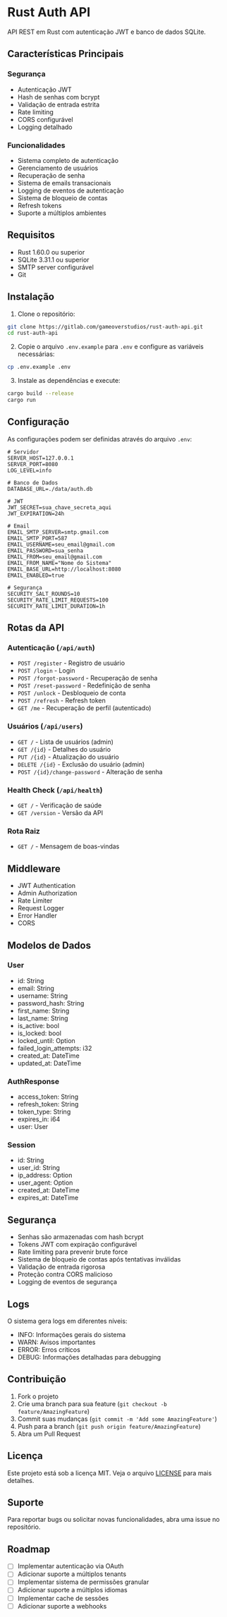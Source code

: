 # Rust Auth API

API REST em Rust com autenticação JWT e banco de dados SQLite.

## Características Principais

### Segurança
- Autenticação JWT
- Hash de senhas com bcrypt
- Validação de entrada estrita
- Rate limiting
- CORS configurável
- Logging detalhado

### Funcionalidades
- Sistema completo de autenticação
- Gerenciamento de usuários
- Recuperação de senha
- Sistema de emails transacionais
- Logging de eventos de autenticação
- Sistema de bloqueio de contas
- Refresh tokens
- Suporte a múltiplos ambientes

## Requisitos

- Rust 1.60.0 ou superior
- SQLite 3.31.1 ou superior
- SMTP server configurável
- Git

## Instalação

1. Clone o repositório:
```bash
git clone https://gitlab.com/gameoverstudios/rust-auth-api.git
cd rust-auth-api
```

2. Copie o arquivo `.env.example` para `.env` e configure as variáveis necessárias:
```bash
cp .env.example .env
```

3. Instale as dependências e execute:
```bash
cargo build --release
cargo run
```

## Configuração

As configurações podem ser definidas através do arquivo `.env`:

```env
# Servidor
SERVER_HOST=127.0.0.1
SERVER_PORT=8080
LOG_LEVEL=info

# Banco de Dados
DATABASE_URL=./data/auth.db

# JWT
JWT_SECRET=sua_chave_secreta_aqui
JWT_EXPIRATION=24h

# Email
EMAIL_SMTP_SERVER=smtp.gmail.com
EMAIL_SMTP_PORT=587
EMAIL_USERNAME=seu_email@gmail.com
EMAIL_PASSWORD=sua_senha
EMAIL_FROM=seu_email@gmail.com
EMAIL_FROM_NAME="Nome do Sistema"
EMAIL_BASE_URL=http://localhost:8080
EMAIL_ENABLED=true

# Segurança
SECURITY_SALT_ROUNDS=10
SECURITY_RATE_LIMIT_REQUESTS=100
SECURITY_RATE_LIMIT_DURATION=1h
```

## Rotas da API

### Autenticação (`/api/auth`)

- `POST /register` - Registro de usuário
- `POST /login` - Login
- `POST /forgot-password` - Recuperação de senha
- `POST /reset-password` - Redefinição de senha
- `POST /unlock` - Desbloqueio de conta
- `POST /refresh` - Refresh token
- `GET /me` - Recuperação de perfil (autenticado)

### Usuários (`/api/users`)

- `GET /` - Lista de usuários (admin)
- `GET /{id}` - Detalhes do usuário
- `PUT /{id}` - Atualização do usuário
- `DELETE /{id}` - Exclusão do usuário (admin)
- `POST /{id}/change-password` - Alteração de senha

### Health Check (`/api/health`)

- `GET /` - Verificação de saúde
- `GET /version` - Versão da API

### Rota Raiz

- `GET /` - Mensagem de boas-vindas

## Middleware

- JWT Authentication
- Admin Authorization
- Rate Limiter
- Request Logger
- Error Handler
- CORS

## Modelos de Dados

### User
- id: String
- email: String
- username: String
- password_hash: String
- first_name: String
- last_name: String
- is_active: bool
- is_locked: bool
- locked_until: Option<DateTime>
- failed_login_attempts: i32
- created_at: DateTime
- updated_at: DateTime

### AuthResponse
- access_token: String
- refresh_token: String
- token_type: String
- expires_in: i64
- user: User

### Session
- id: String
- user_id: String
- ip_address: Option<String>
- user_agent: Option<String>
- created_at: DateTime
- expires_at: DateTime

## Segurança

- Senhas são armazenadas com hash bcrypt
- Tokens JWT com expiração configurável
- Rate limiting para prevenir brute force
- Sistema de bloqueio de contas após tentativas inválidas
- Validação de entrada rigorosa
- Proteção contra CORS malicioso
- Logging de eventos de segurança

## Logs

O sistema gera logs em diferentes níveis:
- INFO: Informações gerais do sistema
- WARN: Avisos importantes
- ERROR: Erros críticos
- DEBUG: Informações detalhadas para debugging

## Contribuição

1. Fork o projeto
2. Crie uma branch para sua feature (`git checkout -b feature/AmazingFeature`)
3. Commit suas mudanças (`git commit -m 'Add some AmazingFeature'`)
4. Push para a branch (`git push origin feature/AmazingFeature`)
5. Abra um Pull Request

## Licença

Este projeto está sob a licença MIT. Veja o arquivo [LICENSE](LICENSE) para mais detalhes.

## Suporte

Para reportar bugs ou solicitar novas funcionalidades, abra uma issue no repositório.

## Roadmap

- [ ] Implementar autenticação via OAuth
- [ ] Adicionar suporte a múltiplos tenants
- [ ] Implementar sistema de permissões granular
- [ ] Adicionar suporte a múltiplos idiomas
- [ ] Implementar cache de sessões
- [ ] Adicionar suporte a webhooks
